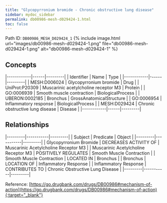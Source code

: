 ```yaml
---
title: "Glycopyrronium bromide - Chronic obstructive lung disease"
sidebar: mydoc_sidebar
permalink: db00986-mesh-d029424-1.html
toc: false 
---
```



Path ID: `DB00986_MESH_D029424_1`
{% include image.html url="images/db00986-mesh-d029424-1.png" file="db00986-mesh-d029424-1.png" alt="db00986-mesh-d029424-1" %}

## Concepts

|------------|------|---------|
| Identifier | Name | Type    |
|------------|------|---------|
| MESH:D006024 | Glycopyrronium bromide | Drug |
| UniProt:P20309 | Muscarinic acetylcholine receptor M3 | Protein |
| GO:0006939 | Smooth muscle contraction | BiologicalProcess |
| UBERON:0002185 | Bronchus | GrossAnatomicalStructure |
| GO:0006954 | Inflammatory response | BiologicalProcess |
| MESH:D029424 | Chronic obstructive lung disease | Disease |
|------------|------|---------|

## Relationships

|---------|-----------|---------|
| Subject | Predicate | Object  |
|---------|-----------|---------|
| Glycopyrronium Bromide | DECREASES ACTIVITY OF | Muscarinic Acetylcholine Receptor M3 |
| Muscarinic Acetylcholine Receptor M3 | POSITIVELY REGULATES | Smooth Muscle Contraction |
| Smooth Muscle Contraction | LOCATED IN | Bronchus |
| Bronchus | LOCATION OF | Inflammatory Response |
| Inflammatory Response | CONTRIBUTES TO | Chronic Obstructive Lung Disease |
|---------|-----------|---------|

Reference: [https://go.drugbank.com/drugs/DB00986#mechanism-of-action](https://go.drugbank.com/drugs/DB00986#mechanism-of-action){:target="_blank"}